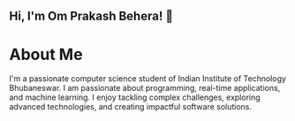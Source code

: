 ## Hi, I'm Om Prakash Behera! 👋

# About Me

I'm a passionate computer science student of Indian Institute of Technology Bhubaneswar. I am passionate about programming, real-time applications, and machine learning. I enjoy tackling complex challenges, exploring advanced technologies, and creating impactful software solutions.
<!--
**notCliche/notCliche** is a ✨ _special_ ✨ repository because its `README.md` (this file) appears on your GitHub profile.

Here are some ideas to get you started:

# 🔭 I’m currently working on ...



# 🌱 I’m currently learning ...



# 👯 I’m looking to collaborate on ...



# 📫 How to reach me: ...



# ⚡ Fun fact: ...
-->


